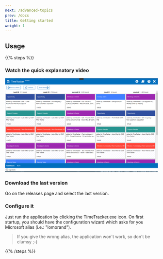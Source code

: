 ```yaml
---
next: /advanced-topics
prev: /docs
title: Getting started
weight: 1
---
```


## Usage

{{% steps %}}

### Watch the quick explanatory video

[![Watch the video](../media/main-ui.png)](https://youtu.be/vt5fpE0bzSY)

### Download the last version

Go on the releases page and select the last version.

### Configure it

Just run the application by clicking the TimeTracker.exe icon. On first startup, you should have the configuration wizard which asks for you Microsoft alias (i.e.: "lomorand").

> If you give the wrong alias, the application won't work, so don't be clumsy ;-)

{{% /steps %}}
